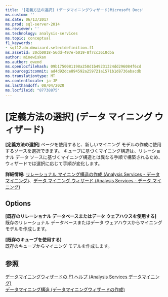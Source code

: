 ```yaml
---
title: '[定義方法の選択] (データマイニングウィザード)Microsoft Docs'
ms.custom: ''
ms.date: 06/13/2017
ms.prod: sql-server-2014
ms.reviewer: ''
ms.technology: analysis-services
ms.topic: conceptual
f1_keywords:
- sql12.dm.dmwizard.selectdefinition.f1
ms.assetid: 20cb0018-56dd-497e-b019-8f7cc3610cba
author: minewiskan
ms.author: owend
ms.openlocfilehash: 09b1750081198a258d1b49231324dd296084f6cd
ms.sourcegitcommit: ad4d92dce894592a259721a1571b1d8736abacdb
ms.translationtype: MT
ms.contentlocale: ja-JP
ms.lasthandoff: 08/04/2020
ms.locfileid: "87738875"
---
```

# <a name="select-the-definition-method-data-mining-wizard"></a>[定義方法の選択] (データ マイニング ウィザード)
  **[定義方法の選択]** ページを使用すると、新しいマイニング モデルの作成に使用するソースを選択できます。 キューブに基づくマイニング構造は、リレーショナル データ ソースに基づくマイニング構造とは異なる手順で構築されるため、ウィザードでは選択に応じて手順が変化します。  
  
 **詳細情報:** [リレーショナル マイニング構造の作成 (Analysis Services - データ マイニング)](data-mining/create-a-relational-mining-structure.md)、[データ マイニング ウィザード (Analysis Services - データ マイニング)](data-mining/data-mining-wizard-analysis-services-data-mining.md)  
  
## <a name="options"></a>Options  
 **[既存のリレーショナル データベースまたはデータ ウェアハウスを使用する]**  
 既存のリレーショナル データベースまたはデータ ウェアハウスからマイニング モデルを作成します。  
  
 **[既存のキューブを使用する]**  
 既存のキューブからマイニング モデルを作成します。  
  
## <a name="see-also"></a>参照  
 [データマイニングウィザードの F1 ヘルプ &#40;Analysis Services データマイニング&#41;](data-mining-wizard-f1-help-analysis-services-data-mining.md)   
 [データマイニング構造 &#40;データマイニングウィザードの作成&#41;](create-the-data-mining-structure-data-mining-wizard.md)  
  
  
